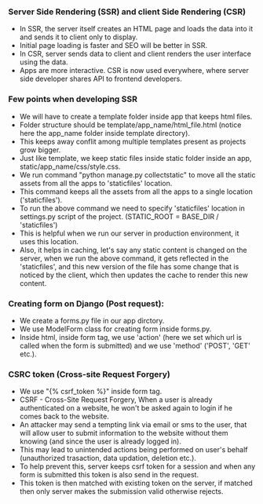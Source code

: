 ### Server Side Rendering (SSR) and client Side Rendering (CSR)
- In SSR, the server itself creates an HTML page and loads the data into it and sends it to client only to display.
- Initial page loading is faster and SEO will be better in SSR.
- In CSR, server sends data to client and client renders the user interface using the data.
- Apps are more interactive. CSR is now used everywhere, where server side developer shares API to frontend developers.

### Few points when developing SSR
- We will have to create a template folder inside app that keeps html files.
- Folder structure should be template/app_name/html_file.html (notice here the app_name folder inside template directory).
- This keeps away conflit among multiple templates present as projects grow bigger.
- Just like template, we keep static files inside static folder inside an app, static/app_name/css/style.css.
- We run command "python manage.py collectstatic" to move all the static assets from all the apps to 'staticfiles' location.
- This command keeps all the assets from all the apps to a single location ('staticfiles').
- To run the above command we need to specify 'staticfiles' location in settings.py script of the project. (STATIC_ROOT = BASE_DIR / 'staticfiles')
- This is helpful when we run our server in production environment, it uses this location.
- Also, it helps in caching, let's say any static content is changed on the server, when we run the above command, it gets reflected in the 'staticfiles', and this new version of the file has some change that is noticed by the client, which then updates the cache to render this new content.


### Creating form on Django (Post request):
- We create a forms.py file in our app dirctory.
- We use ModelForm class for creating form inside forms.py.
- Inside html, inside form tag, we use 'action' (here we set which url is called when the form is submitted) and we use 'method' ('POST', 'GET' etc.).
### CSRC token (Cross-site Request Forgery)
- We use "{% csrf_token %}" inside form tag.
- CSRF - Cross-Site Request Forgery, When a user is already authenticated on a website, he won't be asked again to login if he comes back to the website.
- An attacker may send a tempting link via email or sms to the user, that will allow user to submit information to the website without them knowing (and since the user is already logged in).
- This may lead to unintended actions being performed on user's behalf (unauthorized trasaction, data updation, deletion etc.).
- To help prevent this, server keeps csrf token for a session and when any form is submitted this token is also send in the request.
- This token is then matched with existing token on the server, if matched then only server makes the submission valid otherwise rejects.
